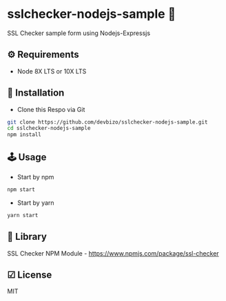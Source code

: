 # sslchecker-nodejs-sample 🔔
SSL Checker sample form using Nodejs-Expressjs

## ⚙ Requirements

- Node 8X LTS or 10X LTS

## 🔧 Installation

- Clone this Respo via Git

```bash
git clone https://github.com/devbizo/sslchecker-nodejs-sample.git
cd sslchecker-nodejs-sample
npm install
```

## 🕹 Usage
- Start by npm
```bash
npm start
```

- Start by yarn
```bash
yarn start
```

## 📖 Library

SSL Checker NPM Module - <https://www.npmjs.com/package/ssl-checker>

## ☑ License

MIT
